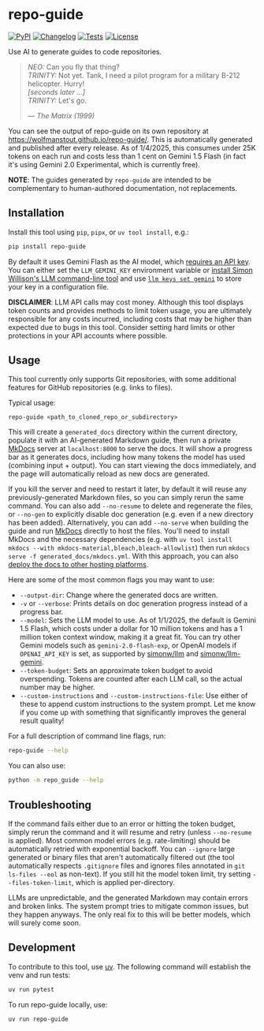# repo-guide

[![PyPI](https://img.shields.io/pypi/v/repo-guide.svg)](https://pypi.org/project/repo-guide/)
[![Changelog](https://img.shields.io/github/v/release/wolfmanstout/repo-guide?include_prereleases&label=changelog)](https://github.com/wolfmanstout/repo-guide/releases)
[![Tests](https://github.com/wolfmanstout/repo-guide/actions/workflows/test.yml/badge.svg)](https://github.com/wolfmanstout/repo-guide/actions/workflows/test.yml)
[![License](https://img.shields.io/badge/license-Apache%202.0-blue.svg)](https://github.com/wolfmanstout/repo-guide/blob/master/LICENSE)

Use AI to generate guides to code repositories.

> _NEO:_ Can you fly that thing?  
> _TRINITY:_ Not yet. Tank, I need a pilot program for a military B-212 helicopter. Hurry!  
> _[seconds later ...]_  
> _TRINITY:_ Let's go.
>
> — _The Matrix (1999)_

You can see the output of repo-guide on its own repository at
https://wolfmanstout.github.io/repo-guide/. This is automatically generated and
published after every release. As of 1/4/2025, this consumes under 25K tokens on
each run and costs less than 1 cent on Gemini 1.5 Flash (in fact it's using
Gemini 2.0 Experimental, which is currently free).

**NOTE**: The guides generated by `repo-guide` are intended to be complementary to
human-authored documentation, not replacements.

## Installation

Install this tool using `pip`, `pipx`, or `uv tool install`, e.g.:

```bash
pip install repo-guide
```

By default it uses Gemini Flash as the AI model, which [requires an API
key](https://ai.google.dev/gemini-api/docs/api-key). You can either set the
`LLM_GEMINI_KEY` environment variable or [install Simon Willison's
LLM command-line tool](https://llm.datasette.io/) and use [`llm keys set
gemini`](https://llm.datasette.io/en/stable/setup.html#saving-and-using-stored-keys)
to store your key in a configuration file.

**DISCLAIMER**: LLM API calls may cost money. Although this tool displays token
counts and provides methods to limit token usage, you are ultimately responsible
for any costs incurred, including costs that may be higher than expected due to
bugs in this tool. Consider setting hard limits or other protections in your API
accounts where possible.

## Usage

This tool currently only supports Git repositories, with some additional
features for GitHub repositories (e.g. links to files).

Typical usage:

```
repo-guide <path_to_cloned_repo_or_subdirectory>
```

This will create a `generated_docs` directory within the current directory,
populate it with an AI-generated Markdown guide, then run a private
[MkDocs](https://www.mkdocs.org/) server at `localhost:8000` to serve the docs.
It will show a progress bar as it generates docs, including how many tokens the
model has used (combining input + output). You can start viewing the docs
immediately, and the page will automatically reload as new docs are generated.

If you kill the server and need to restart it later, by default it will reuse
any previously-generated Markdown files, so you can simply rerun the same
command. You can also add `--no-resume` to delete and regenerate the files, or
`--no-gen` to explicitly disable doc generation (e.g. even if a new directory
has been added). Alternatively, you can add `--no-serve` when building the guide
and run [MkDocs](https://www.mkdocs.org/) directly to host the files. You'll
need to install MkDocs and the necessary dependencies (e.g. with `uv tool
install mkdocs --with mkdocs-material,bleach,bleach-allowlist`) then run `mkdocs
serve -f generated_docs/mkdocs.yml`. With this approach, you can also [deploy
the docs to other hosting
platforms](https://www.mkdocs.org/user-guide/deploying-your-docs/#deploying-your-docs).

Here are some of the most common flags you may want to use:

- `--output-dir`: Change where the generated docs are written.
- `-v` or `--verbose`: Prints details on doc generation progress instead of a
  progress bar.
- `--model`: Sets the LLM model to use. As of 1/1/2025, the default is Gemini
  1.5 Flash, which costs under a dollar for 10 million tokens and has a 1
  million token context window, making it a great fit. You can try other Gemini
  models such as `gemini-2.0-flash-exp`, or OpenAI models if `OPENAI_API_KEY` is
  set, as supported by [simonw/llm](https://github.com/simonw/llm) and
  [simonw/llm-gemini](https://github.com/simonw/llm-gemini).
- `--token-budget`: Sets an approximate token budget to avoid overspending.
  Tokens are counted after each LLM call, so the actual number may be higher.
- `--custom-instructions` and `--custom-instructions-file`: Use either of these
  to append custom instructions to the system prompt. Let me know if you come up
  with something that significantly improves the general result quality!

For a full description of command line flags, run:

```bash
repo-guide --help
```

You can also use:

```bash
python -m repo_guide --help
```

## Troubleshooting

If the command fails either due to an error or hitting the token budget, simply
rerun the command and it will resume and retry (unless `--no-resume` is
applied). Most common model errors (e.g. rate-limiting) should be automatically
retried with exponential backoff. You can `--ignore` large generated or binary
files that aren't automatically filtered out (the tool automatically respects
`.gitignore` files and ignores files annotated in `git ls-files --eol` as
non-text). If you still hit the model token limit, try setting
`--files-token-limit`, which is applied per-directory.

LLMs are unpredictable, and the generated Markdown may contain errors and broken
links. The system prompt tries to mitigate common issues, but they happen
anyways. The only real fix to this will be better models, which will surely come
soon.

## Development

To contribute to this tool, use [uv](https://docs.astral.sh/uv/). The following
command will establish the venv and run tests:

```bash
uv run pytest
```

To run repo-guide locally, use:

```bash
uv run repo-guide
```

